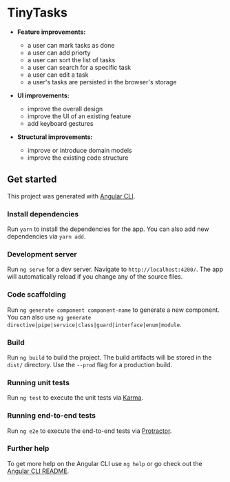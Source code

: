 # TinyTasks

* __Feature improvements:__
   - a user can mark tasks as done
   - a user can add priorty
   - a user can sort the list of tasks
   - a user can search for a specific task
   - a user can edit a task
   - a user's tasks are persisted in the browser's storage
   
* __UI improvements:__
   - improve the overall design
   - improve the UI of an existing feature
   - add keyboard gestures

* __Structural improvements:__
   - improve or introduce domain models
   - improve the existing code structure

## Get started
This project was generated with [Angular CLI](https://github.com/angular/angular-cli).

### Install dependencies
Run `yarn` to install the dependencies for the app. You can also add new dependencies via `yarn add`.

### Development server

Run `ng serve` for a dev server. Navigate to `http://localhost:4200/`. The app will automatically reload if you change any of the source files.

### Code scaffolding

Run `ng generate component component-name` to generate a new component. You can also use `ng generate directive|pipe|service|class|guard|interface|enum|module`.

### Build

Run `ng build` to build the project. The build artifacts will be stored in the `dist/` directory. Use the `--prod` flag for a production build.

### Running unit tests

Run `ng test` to execute the unit tests via [Karma](https://karma-runner.github.io).

### Running end-to-end tests

Run `ng e2e` to execute the end-to-end tests via [Protractor](http://www.protractortest.org/).

### Further help

To get more help on the Angular CLI use `ng help` or go check out the [Angular CLI README](https://github.com/angular/angular-cli/blob/master/README.md).
